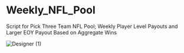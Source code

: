 # Weekly_NFL_Pool
Script for Pick Three Team NFL Pool; Weekly Player Level Payouts and Larger EOY Payout Based on Aggregate Wins

![Designer (1)](https://github.com/user-attachments/assets/d3f0f7d7-036b-4015-bb04-1fcb162b30d7)
